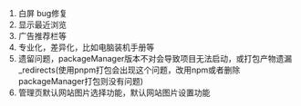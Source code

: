 1. 白屏 bug修复
2. 显示最近浏览
3. 广告推荐栏等 
4. 专业化，差异化，比如电脑装机手册等
5. 遗留问题，packageManager版本不对会导致项目无法启动，或打包产物遗漏 _redirects(使用pnpm打包会出现这个问题，改用npm或者删除packageManager打包则没有问题)
6. 管理页默认网站图片选择功能，默认网站图片设置功能
